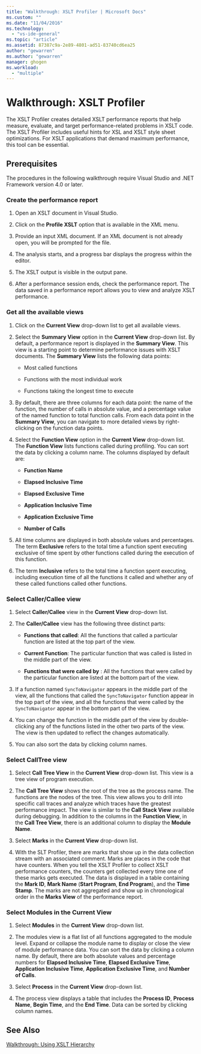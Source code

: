 ```yaml
---
title: "Walkthrough: XSLT Profiler | Microsoft Docs"
ms.custom: ""
ms.date: "11/04/2016"
ms.technology: 
  - "vs-ide-general"
ms.topic: "article"
ms.assetid: 87387c9a-2e89-4801-ad51-83740cd6ea25
author: "gewarren"
ms.author: "gewarren"
manager: ghogen
ms.workload: 
  - "multiple"
---
```

# Walkthrough: XSLT Profiler
The XSLT Profiler creates detailed XSLT performance reports that help measure, evaluate, and target performance-related problems in XSLT code. The XSLT Profiler includes useful hints for XSL and XSLT style sheet optimizations. For XSLT applications that demand maximum performance, this tool can be essential.  
  
## Prerequisites  
The procedures in the following walkthrough require Visual Studio and .NET Framework version 4.0 or later.
  
### Create the performance report  
  
1.  Open an XSLT document in Visual Studio.  
  
2.  Click on the **Profile XSLT** option that is available in the XML menu.  
  
3.  Provide an input XML document. If an XML document is not already open, you will be prompted for the file.  
  
4.  The analysis starts, and a progress bar displays the progress within the editor.  
  
5.  The XSLT output is visible in the output pane.  
  
6.  After a performance session ends, check the performance report. The data saved in a performance report allows you to view and analyze XSLT performance.  
  
### Get all the available views  
  
1.  Click on the **Current View** drop-down list to get all available views.  
  
2.  Select the **Summary View** option in the **Current View** drop-down list. By default, a performance report is displayed in the **Summary View**. This view is a starting point to determine performance issues with XSLT documents. The **Summary View** lists the following data points:  
  
    -   Most called functions  
  
    -   Functions with the most individual work  
  
    -   Functions taking the longest time to execute  
  
3.  By default, there are three columns for each data point: the name of the function, the number of calls in absolute value, and a percentage value of the named function to total function calls. From each data point in the **Summary View**, you can navigate to more detailed views by right-clicking on the function data points.  
  
4.  Select the **Function View** option in the **Current View** drop-down list. The **Function View** lists functions called during profiling. You can sort the data by clicking a column name. The columns displayed by default are:  
  
    -   **Function Name**  
  
    -   **Elapsed Inclusive Time**  
  
    -   **Elapsed Exclusive Time**  
  
    -   **Application Inclusive Time**  
  
    -   **Application Exclusive Time**  
  
    -   **Number of Calls**  
  
5.  All time columns are displayed in both absolute values and percentages. The term **Exclusive** refers to the total time a function spent executing exclusive of time spent by other functions called during the execution of this function.  
  
6.  The term **Inclusive** refers to the total time a function spent executing, including execution time of all the functions it called and whether any of these called functions called other functions.  
  
### Select Caller/Callee view  
  
1.  Select **Caller/Callee** view in the **Current View** drop-down list.  
  
2.  The **Caller/Callee** view has the following three distinct parts:  
  
    -   **Functions that called**: All the functions that called a particular function are listed at the top part of the view.  
  
    -   **Current Function**: The particular function that was called is listed in the middle part of the view.  
  
    -   **Functions that were called by** : All the functions that were called by the particular function are listed at the bottom part of the view.  
  
3.  If a function named `SyncToNavigator` appears in the middle part of the view, all the functions that called the `SyncToNavigator` function appear in the top part of the view, and all the functions that were called by the `SyncToNavigator` appear in the bottom part of the view.  
  
4.  You can change the function in the middle part of the view by double-clicking any of the functions listed in the other two parts of the view. The view is then updated to reflect the changes automatically.  
  
5.  You can also sort the data by clicking column names.  
  
### Select CallTree view  
  
1.  Select **Call Tree View** in the **Current View** drop-down list. This view is a tree view of program execution.  
  
2.  The **Call Tree View** shows the root of the tree as the process name. The functions are the nodes of the tree. This view allows you to drill into specific call traces and analyze which traces have the greatest performance impact. The view is similar to the **Call Stack View** available during debugging. In addition to the columns in the **Function View**, in the **Call Tree View**, there is an additional column to display the **Module Name**.  
  
3.  Select **Marks** in the **Current View** drop-down list.  
  
4.  With the SLT Profiler, there are marks that show up in the data collection stream with an associated comment. Marks are places in the code that have counters. When you tell the XSLT Profiler to collect XSLT performance counters, the counters get collected every time one of these marks gets executed. The data is displayed in a table containing the **Mark ID**, **Mark Name** (**Start Program**, **End Program**), and the **Time Stamp**. The marks are not aggregated and show up in chronological order in the **Marks View** of the performance report.  
  
### Select Modules in the Current View  
  
1.  Select **Modules** in the **Current View** drop-down list.  
  
2.  The modules view is a flat list of all functions aggregated to the module level. Expand or collapse the module name to display or close the view of module performance data. You can sort the data by clicking a column name. By default, there are both absolute values and percentage numbers for **Elapsed Inclusive Time**, **Elapsed Exclusive Time**, **Application Inclusive Time**, **Application Exclusive Time**, and **Number of Calls**.  
  
3.  Select **Process** in the **Current View** drop-down list.  
  
4.  The process view displays a table that includes the **Process ID**, **Process Name**, **Begin Time**, and the **End Time**. Data can be sorted by clicking column names.  
  
## See Also  
[Walkthrough: Using XSLT Hierarchy](../xml-tools/walkthrough-using-xslt-hierarchy.md)